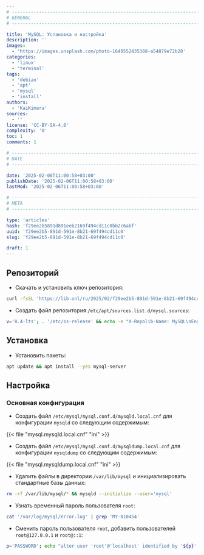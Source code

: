 ```yaml
---
# -------------------------------------------------------------------------------------------------------------------- #
# GENERAL
# -------------------------------------------------------------------------------------------------------------------- #

title: 'MySQL: Установка и настройка'
description: ''
images:
  - 'https://images.unsplash.com/photo-1640552435388-a54879e72b28'
categories:
  - 'linux'
  - 'terminal'
tags:
  - 'debian'
  - 'apt'
  - 'mysql'
  - 'install'
authors:
  - 'KaiKimera'
sources:
  - ''
license: 'CC-BY-SA-4.0'
complexity: '0'
toc: 1
comments: 1

# -------------------------------------------------------------------------------------------------------------------- #
# DATE
# -------------------------------------------------------------------------------------------------------------------- #

date: '2025-02-06T11:00:58+03:00'
publishDate: '2025-02-06T11:00:58+03:00'
lastMod: '2025-02-06T11:00:58+03:00'

# -------------------------------------------------------------------------------------------------------------------- #
# META
# -------------------------------------------------------------------------------------------------------------------- #

type: 'articles'
hash: 'f29ee2b5891d891eeb2169f494cd11c0bb2c6abf'
uuid: 'f29ee2b5-891d-591e-8b21-69f494cd11c0'
slug: 'f29ee2b5-891d-591e-8b21-69f494cd11c0'

draft: 1
---
```




<!--more-->

## Репозиторий

- Скачать и установить ключ репозитория:

```bash
curl -fsSL 'https://lib.onl/ru/2025/02/f29ee2b5-891d-591e-8b21-69f494cd11c0/mysql.asc' | gpg --dearmor -o '/etc/apt/keyrings/mysql.gpg'
```

- Создать файл репозитория `/etc/apt/sources.list.d/mysql.sources`:

```bash
v='8.4-lts'; . '/etc/os-release' && echo -e "X-Repolib-Name: MySQL\nEnabled: yes\nTypes: deb\nURIs: http://repo.mysql.com/apt/${ID}\n#URIs: https://mirror.yandex.ru/mirrors/repo.mysql.com/apt/${ID}\nSuites: ${VERSION_CODENAME}\nComponents: mysql-${v}\nArchitectures: $( dpkg --print-architecture )\nSigned-By: /etc/apt/keyrings/mysql.gpg\n" | tee '/etc/apt/sources.list.d/mysql.sources' > '/dev/null'
```

## Установка

- Установить пакеты:

```bash
apt update && apt install --yes mysql-server
```

## Настройка

### Основная конфигурация

- Создать файл `/etc/mysql/mysql.conf.d/mysqld.local.cnf` для конфигурации `mysqld` со следующим содержимым:

{{< file "mysql.mysqld.local.cnf" "ini" >}}

- Создать файл `/etc/mysql/mysql.conf.d/mysqldump.local.cnf` для конфигурации `mysqldump` со следующим содержимым:

{{< file "mysql.mysqldump.local.cnf" "ini" >}}

- Удалить файлы в директории `/var/lib/mysql` и инициализировать стандартные базы данных:

```bash
rm -rf /var/lib/mysql/* && mysqld --initialize --user='mysql'
```

- Узнать временный пароль пользователя `root`:

```bash
cat '/var/log/mysql/error.log' | grep 'MY-010454'
```

- Сменить пароль пользователя `root`, добавить пользователей `root@127.0.0.1` и `root@::1`:

```bash
p='PASSWORD'; echo "alter user 'root'@'localhost' identified by '${p}'; create user 'root'@'127.0.0.1' identified by '${p}'; create user 'root'@'::1' identified by '${p}';" | mariadb --user='root' --password --connect-expired-password
```
